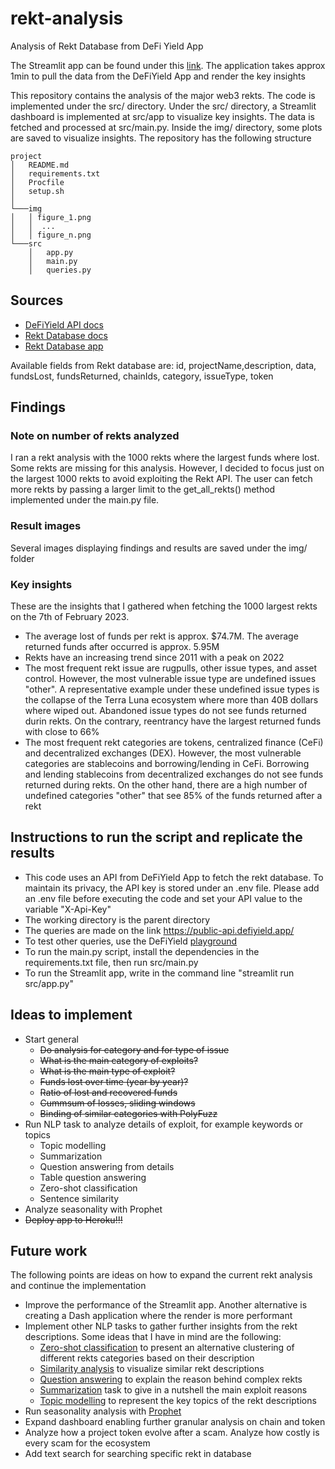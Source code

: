 # rekt-analysis
Analysis of Rekt Database from DeFi Yield App

The Streamlit app can be found under this [link](https://intense-brook-89215.herokuapp.com/). The application takes approx 
1min to pull the data from the DeFiYield App and render the key insights

This repository contains the analysis of the major web3 rekts. The code is implemented under the src/ directory.
Under the src/ directory, a Streamlit dashboard is implemented at src/app to visualize key insights. 
The data is fetched and processed at src/main.py. Inside the img/ directory, some plots are saved to visualize insights.
The repository has the following structure
```
project
│   README.md
│   requirements.txt
│   Procfile
│   setup.sh
│
└───img
│   │ figure_1.png  
│   │  ...
│   │ figure_n.png
└───src
    │   app.py
    │   main.py
    │   queries.py
```

## Sources
- [DeFiYield API docs](https://docs.defiyield.app/api/api)
- [Rekt Database docs](https://docs.defiyield.app/audits/rekt-database)
- [Rekt Database app](https://defiyield.app/rekt-database)

Available fields from Rekt database are: id, projectName,description, data, fundsLost, fundsReturned, chainIds, category, issueType, token

## Findings
### Note on number of rekts analyzed
I ran a rekt analysis with the 1000 rekts where the largest funds where lost. Some rekts are missing for this analysis.
However, I decided to focus just on the largest 1000 rekts to avoid exploiting the Rekt API. The user can fetch more rekts
by passing a larger limit to the get_all_rekts() method implemented under the main.py file. 

### Result images
Several images displaying findings and results are saved under the img/ folder

### Key insights
These are the insights that I gathered when fetching the 1000 largest rekts on the 7th of February 2023.
- The average lost of funds per rekt is approx. $74.7M. The average returned funds after occurred is approx. 5.95M
- Rekts have an increasing trend since 2011 with a peak on 2022
- The most frequent rekt issue are rugpulls, other issue types, and asset control. However, the most vulnerable issue 
type are undefined issues "other". A representative example under these undefined issue types is the collapse of the 
Terra Luna ecosystem where more than 40B dollars where wiped out. Abandoned issue types do not see funds returned durin
rekts. On the contrary, reentrancy have the largest returned funds with close to 66%
- The most frequent rekt categories are tokens, centralized finance (CeFi) and decentralized exchanges (DEX). However, 
the most vulnerable categories are stablecoins and borrowing/lending in CeFi. Borrowing and lending stablecoins from 
decentralized exchanges do not see funds returned during rekts. On the other hand, there are a high number of undefined
categories "other" that see 85% of the funds returned after a rekt

## Instructions to run the script and replicate the results
- This code uses an API from DeFiYield App to fetch the rekt database. To maintain its privacy, the API key is stored 
under an .env file. Please add an .env file before executing the code and set your API value to the variable "X-Api-Key"
- The working directory is the parent directory
- The queries are made on the link https://public-api.defiyield.app/
- To test other queries, use the DeFiYield [playground](https://public-api.defiyield.app/graphql/)
- To run the main.py script, install the dependencies in the requirements.txt file, then run src/main.py
- To run the Streamlit app, write in the command line "streamlit run src/app.py"

## Ideas to implement
- Start general
  - ~~Do analysis for category and for type of issue~~
  - ~~What is the main category of exploits?~~
  - ~~What is the main type of exploit?~~
  - ~~Funds lost over time (year by year)?~~
  - ~~Ratio of lost and recovered funds~~
  - ~~Cummsum of losses, sliding windows~~
  - ~~Binding of similar categories with PolyFuzz~~
- Run NLP task to analyze details of exploit, for example keywords or topics
  - Topic modelling
  - Summarization
  - Question answering from details
  - Table question answering
  - Zero-shot classification
  - Sentence similarity
- Analyze seasonality with Prophet
- ~~Deploy app to Heroku!!!~~

## Future work
The following points are ideas on how to expand the current rekt analysis and continue the implementation
- Improve the performance of the Streamlit app. Another alternative is creating a Dash application where the render is
more performant
- Implement other NLP tasks to gather further insights from the rekt descriptions. Some ideas that I have in mind are the following:
  - [Zero-shot classification](https://huggingface.co/facebook/bart-large-mnli) to present an alternative clustering of different rekts categories based on their description 
  - [Similarity analysis](https://huggingface.co/sentence-transformers/all-MiniLM-L6-v2) to visualize similar rekt descriptions
  - [Question answering](https://huggingface.co/distilbert-base-cased-distilled-squad) to explain the reason behind complex rekts 
  - [Summarization](https://huggingface.co/philschmid/bart-large-cnn-samsum) task to give in a nutshell the main exploit reasons
  - [Topic modelling](https://maartengr.github.io/BERTopic/index.html) to represent the key topics of the rekt descriptions
- Run seasonality analysis with [Prophet](https://facebook.github.io/prophet/docs/quick_start.html)
- Expand dashboard enabling further granular analysis on chain and token
- Analyze how a project token evolve after a scam. Analyze how costly is every scam for the ecosystem
- Add text search for searching specific rekt in database